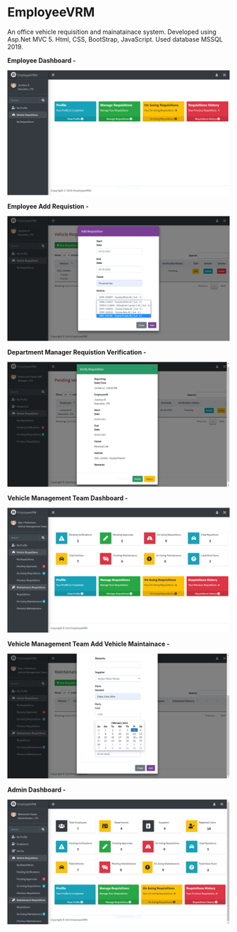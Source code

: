 # EmployeeVRM
An office vehicle requisition and mainatainace system.
Developed using Asp.Net MVC 5. Html, CSS, BootStrap, JavaScript.
Used database MSSQL 2019.

                                                              
**Employee Dashboard -**


![](EmployeeVRM/Content/UIContent/EmployeeDashboard.PNG)


**Employee Add Requistion -**


![](EmployeeVRM/Content/UIContent/EmployeeRquisition.PNG)


**Department Manager Requistion Verification -**


![](EmployeeVRM/Content/UIContent/VerifyRequistion.PNG)


**Vehicle Management Team Dashboard -**


![](EmployeeVRM/Content/UIContent/vmtdashboard.PNG)


**Vehicle Management Team Add Vehicle Maintainace -**


![](EmployeeVRM/Content/UIContent/addmaintainance.PNG)


**Admin Dashboard -**


![](EmployeeVRM/Content/UIContent/adminDashboard.PNG)
